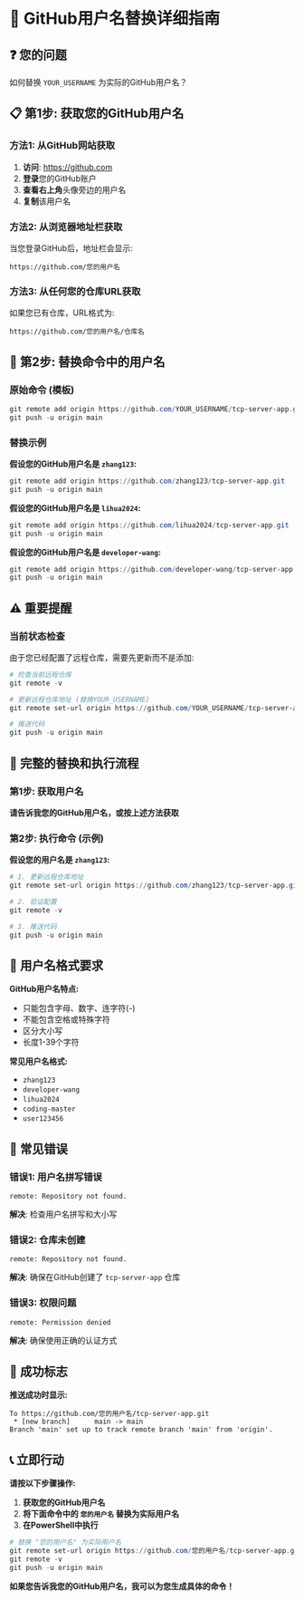 # 🔧 GitHub用户名替换详细指南

## ❓ 您的问题
如何替换 `YOUR_USERNAME` 为实际的GitHub用户名？

## 📋 第1步: 获取您的GitHub用户名

### 方法1: 从GitHub网站获取
1. **访问**: https://github.com
2. **登录**您的GitHub账户
3. **查看右上角**头像旁边的用户名
4. **复制**该用户名

### 方法2: 从浏览器地址栏获取
当您登录GitHub后，地址栏会显示:
```
https://github.com/您的用户名
```

### 方法3: 从任何您的仓库URL获取
如果您已有仓库，URL格式为:
```
https://github.com/您的用户名/仓库名
```

## 🔄 第2步: 替换命令中的用户名

### 原始命令 (模板)
```powershell
git remote add origin https://github.com/YOUR_USERNAME/tcp-server-app.git
git push -u origin main
```

### 替换示例

**假设您的GitHub用户名是 `zhang123`:**
```powershell
git remote add origin https://github.com/zhang123/tcp-server-app.git
git push -u origin main
```

**假设您的GitHub用户名是 `lihua2024`:**
```powershell
git remote add origin https://github.com/lihua2024/tcp-server-app.git
git push -u origin main
```

**假设您的GitHub用户名是 `developer-wang`:**
```powershell
git remote add origin https://github.com/developer-wang/tcp-server-app.git
git push -u origin main
```

## ⚠️ 重要提醒

### 当前状态检查
由于您已经配置了远程仓库，需要先更新而不是添加:

```powershell
# 检查当前远程仓库
git remote -v

# 更新远程仓库地址 (替换YOUR_USERNAME)
git remote set-url origin https://github.com/YOUR_USERNAME/tcp-server-app.git

# 推送代码
git push -u origin main
```

## 🎯 完整的替换和执行流程

### 第1步: 获取用户名
**请告诉我您的GitHub用户名，或按上述方法获取**

### 第2步: 执行命令 (示例)
**假设您的用户名是 `zhang123`:**

```powershell
# 1. 更新远程仓库地址
git remote set-url origin https://github.com/zhang123/tcp-server-app.git

# 2. 验证配置
git remote -v

# 3. 推送代码
git push -u origin main
```

## 📝 用户名格式要求

**GitHub用户名特点:**
- 只能包含字母、数字、连字符(-)
- 不能包含空格或特殊字符
- 区分大小写
- 长度1-39个字符

**常见用户名格式:**
- `zhang123`
- `developer-wang`
- `lihua2024`
- `coding-master`
- `user123456`

## 🚨 常见错误

### 错误1: 用户名拼写错误
```
remote: Repository not found.
```
**解决**: 检查用户名拼写和大小写

### 错误2: 仓库未创建
```
remote: Repository not found.
```
**解决**: 确保在GitHub创建了 `tcp-server-app` 仓库

### 错误3: 权限问题
```
remote: Permission denied
```
**解决**: 确保使用正确的认证方式

## 🎉 成功标志

**推送成功时显示:**
```
To https://github.com/您的用户名/tcp-server-app.git
 * [new branch]      main -> main
Branch 'main' set up to track remote branch 'main' from 'origin'.
```

## 📞 立即行动

**请按以下步骤操作:**

1. **获取您的GitHub用户名**
2. **将下面命令中的 `您的用户名` 替换为实际用户名**
3. **在PowerShell中执行**

```powershell
# 替换 "您的用户名" 为实际用户名
git remote set-url origin https://github.com/您的用户名/tcp-server-app.git
git remote -v
git push -u origin main
```

**如果您告诉我您的GitHub用户名，我可以为您生成具体的命令！**